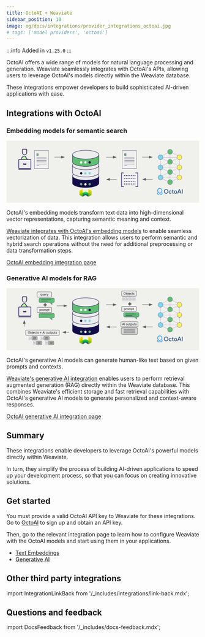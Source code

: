 ```yaml
---
title: OctoAI + Weaviate
sidebar_position: 10
image: og/docs/integrations/provider_integrations_octoai.jpg
# tags: ['model providers', 'octoai']
---
```



:::info Added in `v1.25.0`
:::

OctoAI offers a wide range of models for natural language processing and generation. Weaviate seamlessly integrates with OctoAI's APIs, allowing users to leverage OctoAI's models directly within the Weaviate database.

These integrations empower developers to build sophisticated AI-driven applications with ease.

## Integrations with OctoAI

### Embedding models for semantic search

![Embedding integration illustration](../_includes/integration_octoai_embedding.png)

OctoAI's embedding models transform text data into high-dimensional vector representations, capturing semantic meaning and context.

[Weaviate integrates with OctoAI's embedding models](./embeddings.md) to enable seamless vectorization of data. This integration allows users to perform semantic and hybrid search operations without the need for additional preprocessing or data transformation steps.

[OctoAI embedding integration page](./embeddings.md)

### Generative AI models for RAG

![Single prompt RAG integration generates individual outputs per search result](../_includes/integration_octoai_rag_single.png)

OctoAI's generative AI models can generate human-like text based on given prompts and contexts.

[Weaviate's generative AI integration](./generative.md) enables users to perform retrieval augmented generation (RAG) directly within the Weaviate database. This combines Weaviate's efficient storage and fast retrieval capabilities with OctoAI's generative AI models to generate personalized and context-aware responses.

[OctoAI generative AI integration page](./generative.md)

## Summary

These integrations enable developers to leverage OctoAI's powerful models directly within Weaviate.

In turn, they simplify the process of building AI-driven applications to speed up your development process, so that you can focus on creating innovative solutions.

## Get started

You must provide a valid OctoAI API key to Weaviate for these integrations. Go to [OctoAI](https://octo.ai/) to sign up and obtain an API key.

Then, go to the relevant integration page to learn how to configure Weaviate with the OctoAI models and start using them in your applications.

- [Text Embeddings](./embeddings.md)
- [Generative AI](./generative.md)

## Other third party integrations

import IntegrationLinkBack from '/_includes/integrations/link-back.mdx';

<IntegrationLinkBack/>

## Questions and feedback

import DocsFeedback from '/_includes/docs-feedback.mdx';

<DocsFeedback/>
